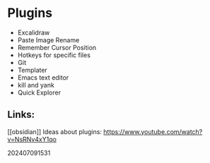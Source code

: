 
# Plugins
- Excalidraw
- Paste Image Rename
- Remember Cursor Position
- Hotkeys for specific files
- Git
- Templater
- Emacs text editor
- kill and yank
- Quick Explorer




## Links: 
[[obsidian]]
Ideas about plugins: https://www.youtube.com/watch?v=NsRNv4xY1qo



202407091531
